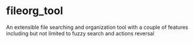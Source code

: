 # fileorg_tool
An extensible file searching and organization tool with a couple of features including but not limited to fuzzy search and actions reversal
